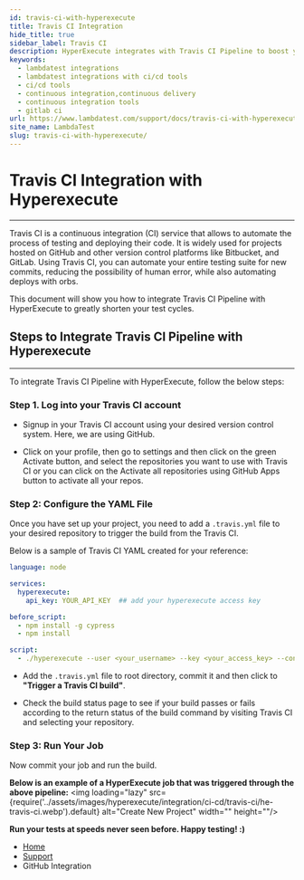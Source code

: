 ```yaml
---
id: travis-ci-with-hyperexecute
title: Travis CI Integration
hide_title: true
sidebar_label: Travis CI
description: HyperExecute integrates with Travis CI Pipeline to boost your go-to market delivery. Perform automated cross browser testing with LambdaTest to ensure your development code renders seamlessly through an online Selenium grid providing 3000+ real browsers running through machines.
keywords:
  - lambdatest integrations
  - lambdatest integrations with ci/cd tools
  - ci/cd tools
  - continuous integration,continuous delivery
  - continuous integration tools
  - gitlab ci
url: https://www.lambdatest.com/support/docs/travis-ci-with-hyperexecute/
site_name: LambdaTest
slug: travis-ci-with-hyperexecute/
---
```


<script type="application/ld+json"
      dangerouslySetInnerHTML={{ __html: JSON.stringify({
       "@context": "https://schema.org",
        "@type": "BreadcrumbList",
        "itemListElement": [{
          "@type": "ListItem",
          "position": 1,
          "name": "LambdaTest",
          "item": "https://www.lambdatest.com"
        },{
          "@type": "ListItem",
          "position": 2,
          "name": "Support",
          "item": "https://www.lambdatest.com/support/docs/"
        },{
          "@type": "ListItem",
          "position": 3,
          "name": "Travis CI Pipeline Integration",
          "item": "https://www.lambdatest.com/support/docs/travis-ci-with-hyperexecute/"
        }]
      })
    }}
></script>

# Travis CI Integration with Hyperexecute
* * *

Travis CI is a continuous integration (CI) service that allows to automate the process of testing and deploying their code. It is widely used for projects hosted on GitHub and other version control platforms like Bitbucket, and GitLab.
Using Travis CI, you can automate your entire testing suite for new commits, reducing the possibility of human error, while also automating deploys with orbs.

This document will show you how to integrate Travis CI Pipeline with HyperExecute to greatly shorten your test cycles.

## Steps to Integrate Travis CI Pipeline with Hyperexecute

***

To integrate Travis CI Pipeline with HyperExecute, follow the below steps: 
### Step 1. Log into your Travis CI account

- Signup in your Travis CI account using your desired version control system. Here, we are using GitHub.

- Click on your profile, then go to settings and then click on the green Activate button, and select the repositories you want to use with Travis CI or you can click on the Activate all repositories using GitHub Apps button to activate all your repos.

### Step 2: Configure the YAML File

Once you have set up your project, you need to add a `.travis.yml` file to your desired repository to trigger the build from the Travis CI.

Below is a sample of Travis CI YAML created for your reference:

```yaml
language: node

services:
  hyperexecute:
    api_key: YOUR_API_KEY  ## add your hyperexecute access key

before_script:
  - npm install -g cypress
  - npm install

script:
  - ./hyperexecute --user <your_username> --key <your_access_key> --config <RELATIVE_PATH_OF_YOUR_YAML_FILE_name>
```
- Add the `.travis.yml` file to root directory, commit it and then click to **"Trigger a Travis CI build"**.

- Check the build status page to see if your build passes or fails according to the return status of the build command by visiting Travis CI and selecting your repository.


### Step 3: Run Your Job

Now commit your job and run the build.
<!-- - Once your changes are made and your configuration is valid, you may commit and re-run the pipeline by clicking the **Save and Run** button. 

<img loading="lazy" src={require('../assets/images/hyperexecute/main/circle-ci-run.png').default} alt="Create New Project" width="" height=""/>

- A modal will pop up, and you will see the option to commit on the branch you are working from, or you can choose to create a new branch for the commit.

<img loading="lazy" src={require('../assets/images/hyperexecute/main/circle-commit.png').default} alt="Create New Project" width="" height=""/>
<p></p> -->


**Below is an example of a HyperExecute job that was triggered through the above pipeline:**
<img loading="lazy" src={require('../assets/images/hyperexecute/integration/ci-cd/travis-ci/he-travis-ci.webp').default} alt="Create New Project" width="" height=""/>

>
**Run your tests at speeds never seen before. Happy testing! :)**

<nav aria-label="breadcrumbs">
  <ul className="breadcrumbs">
    <li className="breadcrumbs__item">
      <a className="breadcrumbs__link" href="https://www.lambdatest.com">
        Home
      </a>
    </li>
    <li className="breadcrumbs__item">
      <a className="breadcrumbs__link" target="_self" href="https://www.lambdatest.com/support/docs/">
        Support
      </a>
    </li>
    <li className="breadcrumbs__item breadcrumbs__item--active">
      <span className="breadcrumbs__link">
        GitHub Integration
      </span>
    </li>
  </ul>
</nav>